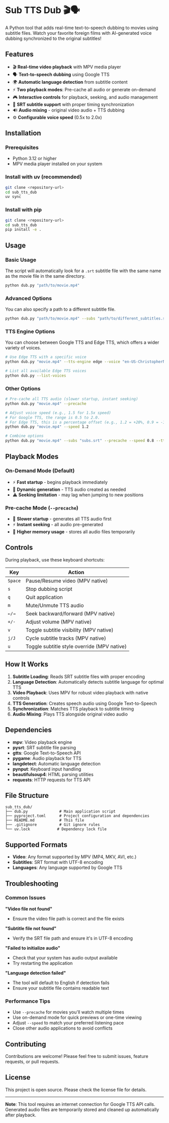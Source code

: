 # Sub TTS Dub 🎬🗣️

A Python tool that adds real-time text-to-speech dubbing to movies using subtitle files. Watch your favorite foreign films with AI-generated voice dubbing synchronized to the original subtitles!

## Features

- 🎬 **Real-time video playback** with MPV media player
- 🗣️ **Text-to-speech dubbing** using Google TTS
- 🌍 **Automatic language detection** from subtitle content
- ⚡ **Two playback modes**: Pre-cache all audio or generate on-demand
- 🎮 **Interactive controls** for playback, seeking, and audio management
- 📄 **SRT subtitle support** with proper timing synchronization
- 🔊 **Audio mixing** - original video audio + TTS dubbing
- ⚙️ **Configurable voice speed** (0.5x to 2.0x)

## Installation

### Prerequisites

- Python 3.12 or higher
- MPV media player installed on your system

### Install with uv (recommended)

```bash
git clone <repository-url>
cd sub_tts_dub
uv sync
```

### Install with pip

```bash
git clone <repository-url>
cd sub_tts_dub
pip install -e .
```

## Usage

### Basic Usage

The script will automatically look for a `.srt` subtitle file with the same name as the movie file in the same directory.

```bash
python dub.py "path/to/movie.mp4"
```

### Advanced Options

You can also specify a path to a different subtitle file.

```bash
python dub.py "path/to/movie.mp4" --subs "path/to/different_subtitles.srt"
```

### TTS Engine Options

You can choose between Google TTS and Edge TTS, which offers a wider variety of voices.

```bash
# Use Edge TTS with a specific voice
python dub.py "movie.mp4" --tts-engine edge --voice "en-US-ChristopherNeural"

# List all available Edge TTS voices
python dub.py --list-voices
```

### Other Options

```bash
# Pre-cache all TTS audio (slower startup, instant seeking)
python dub.py "movie.mp4" --precache

# Adjust voice speed (e.g., 1.5 for 1.5x speed)
# For Google TTS, the range is 0.5 to 2.0.
# For Edge TTS, this is a percentage offset (e.g., 1.2 = +20%, 0.9 = -10%).
python dub.py "movie.mp4" --speed 1.2

# Combine options
python dub.py "movie.mp4" --subs "subs.srt" --precache --speed 0.8 --tts-engine edge --voice "fr-FR-HenriNeural"
```

## Playback Modes

### On-Demand Mode (Default)
- ⚡ **Fast startup** - begins playback immediately
- 🔄 **Dynamic generation** - TTS audio created as needed
- ⚠️ **Seeking limitation** - may lag when jumping to new positions

### Pre-cache Mode (`--precache`)
- 🐌 **Slower startup** - generates all TTS audio first
- ⚡ **Instant seeking** - all audio pre-generated
- 💾 **Higher memory usage** - stores all audio files temporarily

## Controls

During playback, use these keyboard shortcuts:

| Key | Action |
|-----|--------|
| `Space` | Pause/Resume video (MPV native) |
| `s` | Stop dubbing script |
| `q` | Quit application |
| `m` | Mute/Unmute TTS audio |
| `←/→` | Seek backward/forward (MPV native) |
| `+/-` | Adjust volume (MPV native) |
| `v` | Toggle subtitle visibility (MPV native) |
| `j/J` | Cycle subtitle tracks (MPV native) |
| `u` | Toggle subtitle style override (MPV native) |

## How It Works

1. **Subtitle Loading**: Reads SRT subtitle files with proper encoding
2. **Language Detection**: Automatically detects subtitle language for optimal TTS
3. **Video Playback**: Uses MPV for robust video playback with native controls
4. **TTS Generation**: Creates speech audio using Google Text-to-Speech
5. **Synchronization**: Matches TTS playback to subtitle timing
6. **Audio Mixing**: Plays TTS alongside original video audio

## Dependencies

- **mpv**: Video playback engine
- **pysrt**: SRT subtitle file parsing
- **gtts**: Google Text-to-Speech API
- **pygame**: Audio playback for TTS
- **langdetect**: Automatic language detection
- **pynput**: Keyboard input handling
- **beautifulsoup4**: HTML parsing utilities
- **requests**: HTTP requests for TTS API

## File Structure

```
sub_tts_dub/
├── dub.py              # Main application script
├── pyproject.toml      # Project configuration and dependencies
├── README.md           # This file
├── .gitignore          # Git ignore rules
└── uv.lock            # Dependency lock file
```

## Supported Formats

- **Video**: Any format supported by MPV (MP4, MKV, AVI, etc.)
- **Subtitles**: SRT format with UTF-8 encoding
- **Languages**: Any language supported by Google TTS

## Troubleshooting

### Common Issues

**"Video file not found"**
- Ensure the video file path is correct and the file exists

**"Subtitle file not found"**
- Verify the SRT file path and ensure it's in UTF-8 encoding

**"Failed to initialize audio"**
- Check that your system has audio output available
- Try restarting the application

**"Language detection failed"**
- The tool will default to English if detection fails
- Ensure your subtitle file contains readable text

### Performance Tips

- Use `--precache` for movies you'll watch multiple times
- Use on-demand mode for quick previews or one-time viewing
- Adjust `--speed` to match your preferred listening pace
- Close other audio applications to avoid conflicts

## Contributing

Contributions are welcome! Please feel free to submit issues, feature requests, or pull requests.

## License

This project is open source. Please check the license file for details.

---

**Note**: This tool requires an internet connection for Google TTS API calls. Generated audio files are temporarily stored and cleaned up automatically after playback.